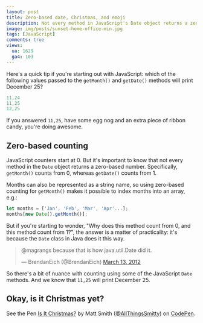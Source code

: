 ```yaml
---
layout: post
title: Zero-based date, Christmas, and emoji
description: Not every method in JavaScript's Date object returns a zero-based number. Here's a tip will help you understand that a little better.
image: img/posts/sunset-home-office-min.jpg
tags: [JavaScript]
comments: true
views:
  ua: 1629
  ga4: 103
---
```


Here's a quick tip if you're starting out with JavaScript: which of the following values passed to the `getMonth()` and `getDate()` methods will print December 25?

```javascript
11,24
11,25
12,25
```

If you answered `11,25`, have some egg nog and an extra piece of ribbon candy, you're doing awesome.

## Zero-based counting

JavaScript counters start at 0. But it's important to know that not every method in the `Date` object returns a zero-based number. Specifically, `getMonth()` counts from 0, whereas `getDate()` counts from 1.

Months can also be represented as a string name, so using zero-based counting for `getMonth()` makes it possible to index months into an array, e.g.:

```javascript
let months = ['Jan', 'Feb', 'Mar', 'Apr'...];
months[new Date().getMonth()];
```

But if you're starting to wonder, "Why does this method count from 0, and this method count from 1?", the answer is a matter of practicality: it's because the `Date` class in Java does it this way.

<div class="embed">
  <blockquote class="twitter-tweet tw-align-center" data-lang="en"><p lang="en" dir="ltr">@magrangs because that is how java.util.Date did it.</p>&mdash; BrendanEich (@BrendanEich) <a href="https://twitter.com/BrendanEich/status/179610205317902337">March 13, 2012</a></blockquote>
  <script async src="//platform.twitter.com/widgets.js" charset="utf-8"></script>
</div>

So there's a bit of nuance with counting using some of the JavaScript `Date` methods. And we know that `11,25` will print December 25.

## Okay, is it Christmas yet?

<div class="embed">
  <p class="codepen" data-height="450" data-slug-hash="MbppLg" data-default-tab="result" data-user="AllThingsSmitty" data-embed-version="2" data-pen-title="Is It Christmas?" class="codepen">See the Pen <a href="http://codepen.io/AllThingsSmitty/pen/MbppLg/">Is It Christmas?</a> by Matt Smith (<a href="http://codepen.io/AllThingsSmitty">@AllThingsSmitty</a>) on <a href="http://codepen.io">CodePen</a>.</p>
  <script async src="https://production-assets.codepen.io/assets/embed/ei.js"></script>
</div>
